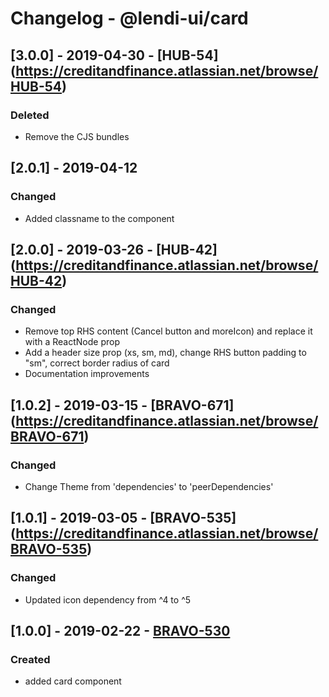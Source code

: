 # Changelog - @lendi-ui/card

## [3.0.0] - 2019-04-30 - [HUB-54] (https://creditandfinance.atlassian.net/browse/HUB-54)
 
### Deleted
- Remove the CJS bundles

## [2.0.1] - 2019-04-12
### Changed
- Added classname to the component

## [2.0.0] - 2019-03-26 - [HUB-42] (https://creditandfinance.atlassian.net/browse/HUB-42)
### Changed
- Remove top RHS content (Cancel button and moreIcon) and replace it with a ReactNode prop
- Add a header size prop (xs, sm, md), change RHS button padding to "sm", correct border radius of card
- Documentation improvements

## [1.0.2] - 2019-03-15 - [BRAVO-671] (https://creditandfinance.atlassian.net/browse/BRAVO-671)
### Changed
- Change Theme from 'dependencies' to 'peerDependencies'

## [1.0.1] - 2019-03-05 - [BRAVO-535] (https://creditandfinance.atlassian.net/browse/BRAVO-535)
 
### Changed
- Updated icon dependency from ^4 to ^5

## [1.0.0] - 2019-02-22 - [BRAVO-530](https://creditandfinance.atlassian.net/browse/BRAVO-530)
### Created
- added card component